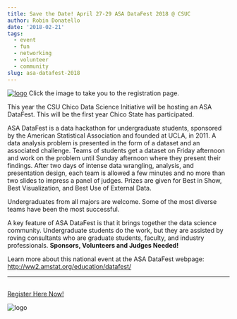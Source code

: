 ```yaml
---
title: Save the Date! April 27-29 ASA DataFest 2018 @ CSUC
author: Robin Donatello
date: '2018-02-21'
tags:
  - event
  - fun
  - networking
  - volunteer
  - community
slug: asa-datafest-2018
---
```


[![logo](/img/datafest_logo_Chico_Red.png)](https://goo.gl/forms/BfEjTwpCks4zavFZ2)
Click the image to take you to the registration page. 

This year the CSU Chico Data Science Initiative will be hosting an ASA DataFest. This will be the first year Chico State has participated. 
 
ASA DataFest is a data hackathon for undergraduate students, sponsored by the American Statistical Association and founded at UCLA, in 2011. A data analysis problem is presented in the form of a dataset and an associated challenge.  Teams of students get a dataset on Friday afternoon and work on the problem until Sunday afternoon where they present their findings. After two days of intense data wrangling, analysis, and presentation design, each team is allowed a few minutes and no more than two slides to impress a panel of judges. Prizes are given for Best in Show, Best Visualization, and Best Use of External Data.
 
Undergraduates from all majors are welcome. Some of the most diverse teams have been the most successful. 
 
A key feature of ASA DataFest is that it brings together the data science community. Undergraduate students do the work, but they are assisted by roving consultants who are graduate students, faculty, and industry professionals. **Sponsors, Volunteers and Judges Needed!**

Learn more about this national event at the ASA DataFest webpage: http://ww2.amstat.org/education/datafest/ 

---

<p align="center" style="font-size:30px">

<a href= "https://goo.gl/forms/BfEjTwpCks4zavFZ2">Register Here Now!</a>

</p>


![logo](/img/DataFestFlyer.png)

